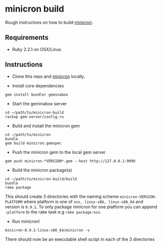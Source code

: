 # minicron build

Rough instructons on how to build [minicron](https://github.com/jamesrwhite/minicron).

## Requirements

- Ruby 2.2.1 on OSX/Linux

## Instructions

- Clone this repo and [minicron](https://github.com/jamesrwhite/minicron) locally.

- Install core dependencies
```
gem install bundler geminabox
```

- Start the geminabox server
```
cd ~/path/to/minicron-build
rackup gem-server/config.ru
```

- Build and install the minicron gem
```
cd ~/path/to/minicron
bundle
gem build minicron.gemspec
```

- Push the minicron gem to the local gem server
```
gem push minicron-*VERSION*.gem --host http://127.0.0.1:9999
```

- Build the minicron package(s)
```
cd ~/path/to/minicron-build/build
bundle
rake package
```
This should create 3 directories with the naming scheme `minicron-VERSION-PLATFORM`
where platform is one of `osx, linux-x86, linux-x86_64` and version is `0.9.1`. To
only package minicron for one platform you can append `:platform` to the rake task
e.g `rake package:osx`.

- Run minicron!
```
minicron-0.9.1-linux-x86_64/minicron -v
```
There should now be an executable shell script in each of the 3 directories
